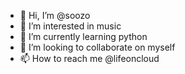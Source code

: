 - 👋 Hi, I’m @soozo
- 👀 I’m interested in music
- 🌱 I’m currently learning python
- 💞️ I’m looking to collaborate on myself
- 📫 How to reach me @lifeoncloud
